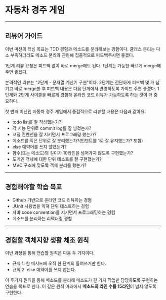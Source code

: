 # 자동차 경주 게임

---
## 리뷰어 가이드
이번 미션의 핵심 목표는 TDD 경험과 메소드를 분리해보는 경험이다.
클래스 분리는 다소 부족하더라도 메소드 분리와 관련해 집중적으로 피드백주시면 좋겠다.

1단계 리뷰 요청은 피드백 없이 바로 merge해도 된다.
1단계는 가능한 빠르게 merge해 주면 좋겠다.

본격적인 리뷰는 "2단계 - 문자열 계산기 구현"이다.
2단계는 간단하게 피드백 몇 개 남기고 바로 merge한 후 피드백 내용은 다음 단계에서 반영하도록 가이드 주면 좋겠다.
1단계와 2단계 사이클을 빠르게 경험해 온라인 코드 리뷰가 가능하도록 하는 것이 더 중요하다.

첫 번째 미션인 자동차 경주 게임에서 중점적으로 리뷰할 내용은 다음과 같아요.

- todo list를 잘 작성했는가?
- 각 기능 단위로 commit log를 잘 남겼는가?
- 코딩 컨벤션을 잘 지키면서 프로그래밍 했는가?
- 메소드를 작은 단위로 잘 분리했는가?(인덴트를 1로 잘 유지했는가? 포함)
- else 예약어를 쓰지 않았는가?
- 함수(또는 메소드)의 길이가 10라인을 넘어가지 않도록 구현했는가?
- 도메인 객체에 대한 단위 테스트를 잘 구현했는가?
- MVC 구조에 맞도록 객체 분리를 했는가?

---
## 경험해야할 학습 목표
- Github 기반으로 온라인 코드 리뷰하는 경험
- JUnit 사용법을 익혀 단위 테스트하는 경험
- 자바 code convention을 지키면서 프로그래밍하는 경험
- 메소드를 분리하는 리팩터링 경험

---
## 경험할 객체지향 생활 체조 원칙
이번 과정을 통해 연습할 원칙은 다음 두 가지이다.

- 규칙 1: 한 메서드에 오직 한 단계의 들여쓰기만 한다.
- 규칙 2: else 예약어를 쓰지 않는다.

이 두가지 원칙을 통해 메소드를 분리해 메소드가 한 가지 작업만 담당하도록 구현하는 연습을 목표로 한다.
이 같은 원칙 아래에서 **메소드의 라인 수를 15라인**이 넘지 않도록 구현한다.
